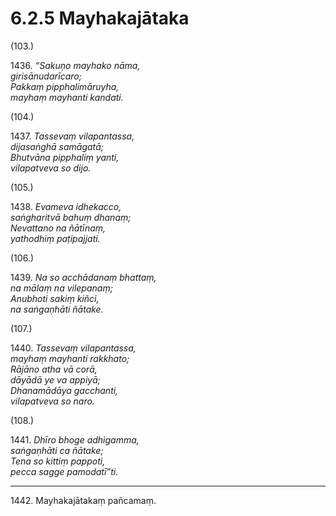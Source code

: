 

# 6.2.5 Mayhakajātaka




(103.)

1436\. _“Sakuṇo mayhako nāma,_  
_girisānudarīcaro;_  
_Pakkaṃ pipphalimāruyha,_  
_mayhaṃ mayhanti kandati._  


(104.)

1437\. _Tassevaṃ vilapantassa,_  
_dijasaṅghā samāgatā;_  
_Bhutvāna pipphaliṃ yanti,_  
_vilapatveva so dijo._  


(105.)

1438\. _Evameva idhekacco,_  
_saṅgharitvā bahuṃ dhanaṃ;_  
_Nevattano na ñātīnaṃ,_  
_yathodhiṃ paṭipajjati._  


(106.)

1439\. _Na so acchādanaṃ bhattaṃ,_  
_na mālaṃ na vilepanaṃ;_  
_Anubhoti sakiṃ kiñci,_  
_na saṅgaṇhāti ñātake._  


(107.)

1440\. _Tassevaṃ vilapantassa,_  
_mayhaṃ mayhanti rakkhato;_  
_Rājāno atha vā corā,_  
_dāyādā ye va appiyā;_  
_Dhanamādāya gacchanti,_  
_vilapatveva so naro._  


(108.)

1441\. _Dhīro bhoge adhigamma,_  
_saṅgaṇhāti ca ñātake;_  
_Tena so kittiṃ pappoti,_  
_pecca sagge pamodatī”ti._  


---

1442\. Mayhakajātakaṃ pañcamaṃ.





